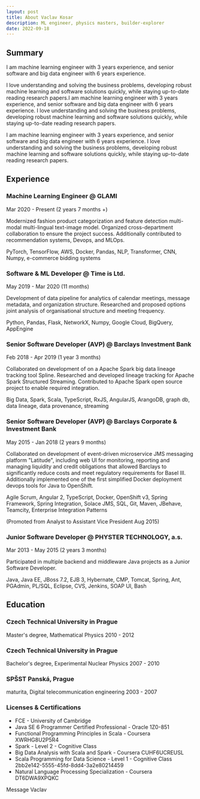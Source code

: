```yaml
---
layout: post
title: About Vaclav Kosar
description: ML engineer, physics masters, builder-explorer
date: 2022-09-18
---
```


## Summary
I am machine learning engineer with 3 years experience, and senior software and big data engineer with 6 years experience.

I love understanding and solving the business problems, developing robust machine learning and software solutions quickly, while staying up-to-date reading research papers.I am machine learning engineer with 3 years experience, and senior software and big data engineer with 6 years experience. I love understanding and solving the business problems, developing robust machine learning and software solutions quickly, while staying up-to-date reading research papers.

I am machine learning engineer with 3 years experience, and senior software and big data engineer with 6 years experience.
I love understanding and solving the business problems, developing robust machine learning and software
solutions quickly, while staying up-to-date reading research papers.

## Experience

### Machine Learning Engineer @ GLAMI
Mar 2020 - Present (2 years 7 months +)

Modernized fashion product categorization and feature detection multi-modal multi-lingual text-image model.
Organized cross-department collaboration to ensure the project success.
Additionally contributed to recommendation systems, Devops, and MLOps.

PyTorch, TensorFlow, AWS, Docker, Pandas, NLP, Transformer, CNN, Numpy, e-commerce bidding systems

### Software & ML Developer @ Time is Ltd.
May 2019 - Mar 2020 (11 months)

Development of data pipeline for analytics of calendar meetings, message metadata, and organization structure.
Researched and proposed options joint analysis of organisational structure and meeting frequency.

Python, Pandas, Flask, NetworkX, Numpy, Google Cloud, BigQuery, AppEngine

### Senior Software Developer (AVP) @ Barclays Investment Bank
Feb 2018 - Apr 2019 (1 year 3 months)

Collaborated on development of on a Apache Spark big data lineage tracking tool Spline.
Researched and developed lineage tracking for Apache Spark Structured Streaming. Contributed to Apache Spark open source project to enable required integration.

Big Data, Spark, Scala, TypeScript, RxJS, AngularJS, ArangoDB, graph db, data lineage, data provenance, streaming

### Senior Software Developer (AVP) @ Barclays Corporate & Investment Bank
May 2015 - Jan 2018 (2 years 9 months)

Collaborated on development of event-driven microservice JMS messaging platform "Latitude", including web UI for monitoring, reporting and managing liquidity and credit obligations that allowed Barclays to significantly reduce costs and meet regulatory requirements for Basel III.
Additionally implemented one of the first simplified Docker deployment devops tools for Java to OpenShift.

Agile Scrum, Angular 2, TypeScript, Docker, OpenShift v3, Spring Framework, Spring Integration, Solace JMS, SQL, Git, Maven, JBehave, Teamcity, Enterprise Integration Patterns

(Promoted from Analyst to Assistant Vice President Aug 2015)

### Junior Software Developer @ PHYSTER TECHNOLOGY, a.s.
Mar 2013 - May 2015 (2 years 3 months)

Participated in multiple backend and middleware Java projects as a Junior Software Developer.

Java, Java EE, JBoss 7.2, EJB 3, Hybernate, CMP, Tomcat, Spring, Ant, PGAdmin, PL/SQL, Eclipse, CVS, Jenkins, SOAP UI, Bash

## Education

### Czech Technical University in Prague
Master's degree, Mathematical Physics
2010 - 2012

### Czech Technical University in Prague
Bachelor's degree, Experimental Nuclear Physics
2007 - 2010

### SPŠST Panská, Prague
maturita, Digital telecommunication engineering
2003 - 2007

### Licenses & Certifications
- FCE - University of Cambridge
- Java SE 6 Programmer Certified Professional - Oracle 1Z0-851
- Functional Programming Principles in Scala - Coursera XWRHG8U2P5R4
- Spark - Level 2 - Cognitive Class
- Big Data Analysis with Scala and Spark - Coursera CUHF6UCREUSL
- Scala Programming for Data Science - Level 1 - Cognitive Class 2bb2e142-5555-45fd-8dd4-3a2e80214459
- Natural Language Processing Specialization - Coursera DT6DWA9XPQKC
 

<a class="btn btn-success m-1" style="text-decoration: none; display: inline-block;" href="{{ site.feedback_url }}"> Message Vaclav</a>


<br>

